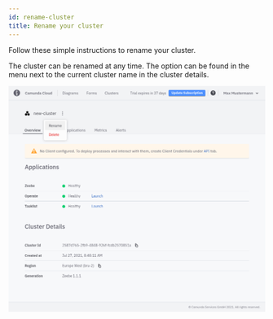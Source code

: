 ```yaml
---
id: rename-cluster
title: Rename your cluster
---
```


Follow these simple instructions to rename your cluster.

The cluster can be renamed at any time. The option can be found in the menu next to the current cluster name in the cluster details.

![cluster-rename](./img/cluster-rename.png)
